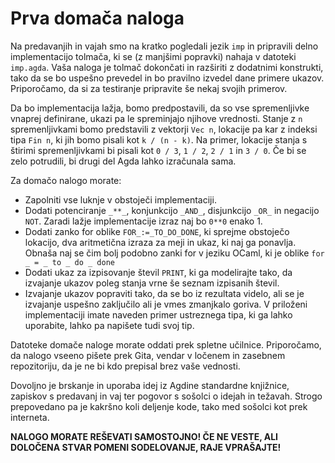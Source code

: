 # Prva domača naloga

Na predavanjih in vajah smo na kratko pogledali jezik `imp` in pripravili delno implementacijo tolmača, ki se (z manjšimi popravki) nahaja v datoteki `imp.agda`. Vaša naloga je tolmač dokončati in razširiti z dodatnimi konstrukti, tako da se bo uspešno prevedel in bo pravilno izvedel dane primere ukazov. Priporočamo, da si za testiranje pripravite še nekaj svojih primerov.

Da bo implementacija lažja, bomo predpostavili, da so vse spremenljivke vnaprej definirane, ukazi pa le spreminjajo njihove vrednosti. Stanje z `n` spremenljivkami bomo predstavili z vektorji `Vec n`, lokacije pa kar z indeksi tipa `Fin n`, ki jih bomo pisali kot `k / (n - k)`. Na primer, lokacije stanja s štirimi spremenljivkami bi pisali kot `0 / 3`, `1 / 2`, `2 / 1` in `3 / 0`. Če bi se zelo potrudili, bi drugi del Agda lahko izračunala sama.

Za domačo nalogo morate:

- Zapolniti vse luknje v obstoječi implementaciji.
- Dodati potenciranje `_**_`, konjunkcijo `_AND_`, disjunkcijo `_OR_` in negacijo `NOT`. Zaradi lažje implementacije izraz naj bo `0**0` enako 1. 
- Dodati zanko for oblike `FOR_:=_TO_DO_DONE`, ki sprejme obstoječo lokacijo, dva aritmetična izraza za meji in ukaz, ki naj ga ponavlja. Obnaša naj se čim bolj podobno zanki for v jeziku OCaml, ki je oblike `for _ = _ to _ do _ done`
- Dodati ukaz za izpisovanje števil `PRINT`, ki ga modelirajte tako, da izvajanje ukazov poleg stanja vrne še seznam izpisanih števil.
- Izvajanje ukazov popraviti tako, da se bo iz rezultata videlo, ali se je izvajanje uspešno zaključilo ali je vmes zmanjkalo goriva. V priloženi implementaciji imate naveden primer ustreznega tipa, ki ga lahko uporabite, lahko pa napišete tudi svoj tip.

Datoteke domače naloge morate oddati prek spletne učilnice. Priporočamo, da nalogo vseeno pišete prek Gita, vendar v ločenem in zasebnem repozitoriju, da je ne bi kdo prepisal brez vaše vednosti.

Dovoljno je brskanje in uporaba idej iz Agdine standardne knjižnice, zapiskov s predavanj in vaj ter pogovor s sošolci o idejah in težavah. Strogo prepovedano pa je kakršno koli deljenje kode, tako med sošolci kot prek interneta.

**NALOGO MORATE REŠEVATI SAMOSTOJNO! ČE NE VESTE, ALI DOLOČENA STVAR POMENI SODELOVANJE, RAJE VPRAŠAJTE!**
